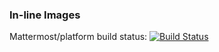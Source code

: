### In-line Images

Mattermost/platform build status:  [![Build Status](https://docs.takwen.co/do/_images/icon-76x76.png)](https://docs.takwen.co/do/_images/icon-76x76.png)
